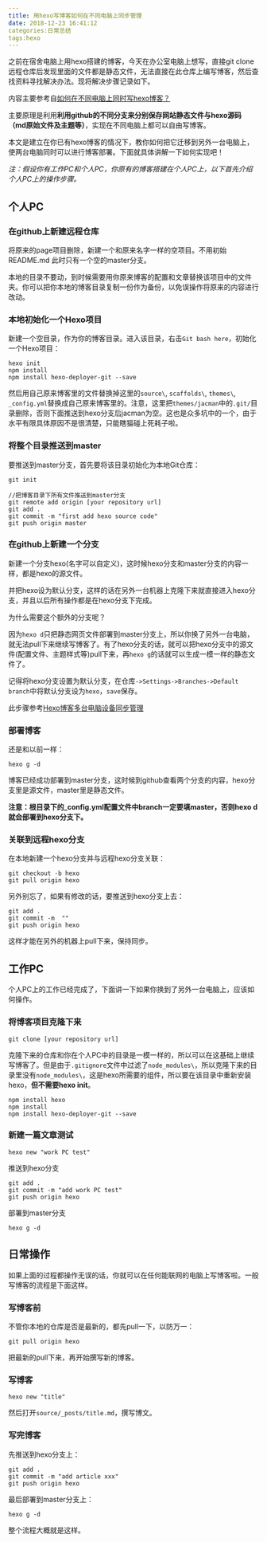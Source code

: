```yaml
---
title: 用hexo写博客如何在不同电脑上同步管理
date: 2018-12-23 16:41:12
categories:日常总结
tags:hexo
---
```


之前在宿舍电脑上用hexo搭建的博客，今天在办公室电脑上想写，直接git clone远程仓库后发现里面的文件都是静态文件，无法直接在此仓库上编写博客，然后查找资料寻找解决办法。现将解决步骤记录如下。

内容主要参考自[如何在不同电脑上同时写hexo博客？](http://chown-jane-y.coding.me/2017/03/15/%E5%A6%82%E4%BD%95%E5%9C%A8%E4%B8%8D%E5%90%8C%E7%94%B5%E8%84%91%E4%B8%8A%E5%90%8C%E6%97%B6%E5%86%99hexo%E5%8D%9A%E5%AE%A2%EF%BC%9F/)

主要原理是利用**利用github的不同分支来分别保存网站静态文件与hexo源码（md原始文件及主题等）**，实现在不同电脑上都可以自由写博客。

本文是建立在你已有hexo博客的情况下，教你如何把它迁移到另外一台电脑上，使两台电脑同时可以进行博客部署。下面就具体讲解一下如何实现吧！

*注：假设你有工作PC和个人PC，你原有的博客搭建在个人PC上，以下首先介绍个人PC上的操作步骤。*

## 个人PC

### 在github上新建远程仓库

将原来的page项目删除，新建一个和原来名字一样的空项目。不用初始README.md
此时只有一个空的master分支。

本地的目录不要动，到时候需要用你原来博客的配置和文章替换该项目中的文件夹。你可以把你本地的博客目录复制一份作为备份，以免误操作将原来的内容进行改动。

### 本地初始化一个Hexo项目

新建一个空目录，作为你的博客目录。进入该目录，右击`Git bash here`，初始化一个Hexo项目：

```
hexo init
npm install
npm install hexo-deployer-git --save
```

然后用自己原来博客里的文件替换掉这里的`source\`, `scaffolds\`, `themes\`, `_config.yml`替换成自己原来博客里的。注意，这里把`themes/jacman`中的`.git/`目录删除，否则下面推送到hexo分支后jacman为空。这也是众多坑中的一个，由于水平有限具体原因不是很清楚，只能瞎猫碰上死耗子啦。

### 将整个目录推送到master

要推送到master分支，首先要将该目录初始化为本地Git仓库：

```
git init
 
//把博客目录下所有文件推送到master分支
git remote add origin [your repository url]
git add .
git commit -m "first add hexo source code"
git push origin master
```

### 在github上新建一个分支

新建一个分支hexo(名字可以自定义)，这时候hexo分支和master分支的内容一样，都是hexo的源文件。

并把hexo设为默认分支，这样的话在另外一台机器上克隆下来就直接进入hexo分支，并且以后所有操作都是在hexo分支下完成。

为什么需要这个额外的分支呢？

因为`hexo d`只把静态网页文件部署到master分支上，所以你换了另外一台电脑，就无法pull下来继续写博客了。有了hexo分支的话，就可以把hexo分支中的源文件(配置文件、主题样式等)pull下来，再`hexo g`的话就可以生成一模一样的静态文件了。

记得将hexo分支设置为默认分支，在仓库`->Settings->Branches->Default branch`中将默认分支设为`hexo`，`save`保存。

此步骤参考[Hexo博客多台电脑设备同步管理](https://juejin.im/post/5acf22e6f265da23994eeac9)

### 部署博客

还是和以前一样：

```
hexo g -d
```

博客已经成功部署到master分支，这时候到github查看两个分支的内容，hexo分支里是源文件，master里是静态文件。

**注意：根目录下的_config.yml配置文件中branch一定要填master，否则hexo d就会部署到hexo分支下。**

### 关联到远程hexo分支

在本地新建一个hexo分支并与远程hexo分支关联：

```
git checkout -b hexo
git pull origin hexo
```

另外别忘了，如果有修改的话，要推送到hexo分支上去：

```
git add .
git commit -m  ""
git push origin hexo
```

这样才能在另外的机器上pull下来，保持同步。



## 工作PC

个人PC上的工作已经完成了，下面讲一下如果你换到了另外一台电脑上，应该如何操作。

### 将博客项目克隆下来

```
git clone [your repository url]
```

克隆下来的仓库和你在个人PC中的目录是一模一样的，所以可以在这基础上继续写博客了。但是由于`.gitignore`文件中过滤了`node_modules\`，所以克隆下来的目录里没有`node_modules\`，这是hexo所需要的组件，所以要在该目录中重新安装hexo，**但不需要hexo init**。

```
npm install hexo
npm install
npm install hexo-deployer-git --save
```

### 新建一篇文章测试

```
hexo new "work PC test"
```

推送到hexo分支

```
git add .
git commit -m "add work PC test"
git push origin hexo
```



部署到master分支

```
hexo g -d
```



## 日常操作

如果上面的过程都操作无误的话，你就可以在任何能联网的电脑上写博客啦。一般写博客的流程是下面这样。

### 写博客前

不管你本地的仓库是否是最新的，都先pull一下，以防万一：

```
git pull origin hexo
```



把最新的pull下来，再开始撰写新的博客。

### 写博客

```
hexo new "title"
```

然后打开`source/_posts/title.md`，撰写博文。

### 写完博客

先推送到hexo分支上：

```
git add .
git commit -m "add article xxx"
git push origin hexo
```

最后部署到master分支上：

```
hexo g -d
```

整个流程大概就是这样。